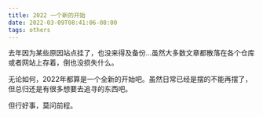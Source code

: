 ```yaml
---
title: 2022 一个新的开始
date: 2022-03-09T08:41:06-08:00
tags: others
---
```


去年因为某些原因站点挂了，也没来得及备份...虽然大多数文章都散落在各个仓库或者网站上存着，倒也没损失什么。

无论如何，2022年都算是一个全新的开始吧。虽然日常已经是摆的不能再摆了，但总归还是有很多想要去追寻的东西吧。

但行好事，莫问前程。